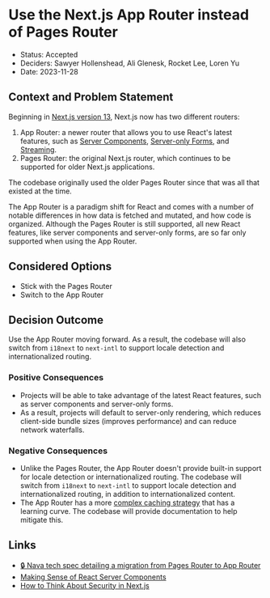 # Use the Next.js App Router instead of Pages Router

- Status: Accepted
- Deciders: Sawyer Hollenshead, Ali Glenesk, Rocket Lee, Loren Yu
- Date: 2023-11-28

## Context and Problem Statement

Beginning in [Next.js version 13](https://nextjs.org/blog/next-13), Next.js now has two different routers:

1. App Router: a newer router that allows you to use React's latest features, such as [Server Components](https://nextjs.org/docs/app/building-your-application/rendering/server-components), [Server-only Forms](https://nextjs.org/docs/app/building-your-application/data-fetching/forms-and-mutations), and [Streaming](https://nextjs.org/docs/app/building-your-application/routing/loading-ui-and-streaming).
2. Pages Router: the original Next.js router, which continues to be supported for older Next.js applications.

The codebase originally used the older Pages Router since that was all that existed at the time.

The App Router is a paradigm shift for React and comes with a number of notable differences in how data is fetched and mutated, and how code is organized. Although the Pages Router is still supported, all new React features, like server components and server-only forms, are so far only supported when using the App Router.

## Considered Options

- Stick with the Pages Router
- Switch to the App Router

## Decision Outcome

Use the App Router moving forward. As a result, the codebase will also switch from `i18next` to `next-intl` to support locale detection and internationalized routing.

### Positive Consequences

- Projects will be able to take advantage of the latest React features, such as server components and server-only forms.
- As a result, projects will default to server-only rendering, which reduces client-side bundle sizes (improves performance) and can reduce network waterfalls.

### Negative Consequences

- Unlike the Pages Router, the App Router doesn't provide built-in support for locale detection or internationalized routing. The codebase will switch from `i18next` to `next-intl` to support locale detection and internationalized routing, in addition to internationalized content.
- The App Router has a more [complex caching strategy](https://nextjs.org/docs/app/building-your-application/caching) that has a learning curve. The codebase will provide documentation to help mitigate this.

## Links

- [🔒 Nava tech spec detailing a migration from Pages Router to App Router](https://docs.google.com/document/d/1elHojRhDdUUotsEAVCpX0y3igr22rRdZCwNBeUtO9c0/edit)
- [Making Sense of React Server Components](https://www.joshwcomeau.com/react/server-components/)
- [How to Think About Security in Next.js](https://nextjs.org/blog/security-nextjs-server-components-actions)
